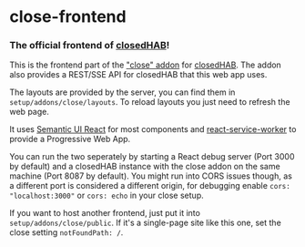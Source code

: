# close-frontend

### The official frontend of [closedHAB](https://github.com/Ryz3D/closedHAB)!

This is the frontend part of the ["close" addon](https://github.com/Ryz3D/closedHAB/blob/master/setup/addons/close.js) for [closedHAB](https://github.com/Ryz3D/closedHAB). The addon also provides a REST/SSE API for closedHAB that this web app uses.

The layouts are provided by the server, you can find them in ``setup/addons/close/layouts``. To reload layouts you just need to refresh the web page.

It uses [Semantic UI React](https://github.com/Semantic-Org/Semantic-UI-React) for most components and [react-service-worker](https://github.com/maxjf1/react-service-worker) to provide a Progressive Web App.

You can run the two seperately by starting a React debug server (Port 3000 by default) and a closedHAB instance with the close addon on the same machine (Port 8087 by default). You might run into CORS issues though, as a different port is considered a different origin, for debugging enable ``cors: "localhost:3000"`` or ``cors: echo`` in your close setup.

If you want to host another frontend, just put it into ``setup/addons/close/public``. If it's a single-page site like this one, set the close setting ``notFoundPath: /``.
